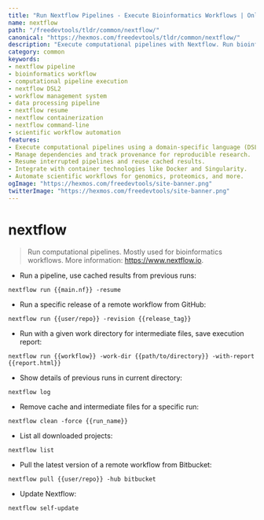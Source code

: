 ```yaml
---
title: "Run Nextflow Pipelines - Execute Bioinformatics Workflows | Online Free DevTools by Hexmos"
name: nextflow
path: "/freedevtools/tldr/common/nextflow/"
canonical: "https://hexmos.com/freedevtools/tldr/common/nextflow/"
description: "Execute computational pipelines with Nextflow. Run bioinformatics workflows, manage dependencies, and track results efficiently. Free online tool, no registration required."
category: common
keywords:
- nextflow pipeline
- bioinformatics workflow
- computational pipeline execution
- nextflow DSL2
- workflow management system
- data processing pipeline
- nextflow resume
- nextflow containerization
- nextflow command-line
- scientific workflow automation
features:
- Execute computational pipelines using a domain-specific language (DSL).
- Manage dependencies and track provenance for reproducible research.
- Resume interrupted pipelines and reuse cached results.
- Integrate with container technologies like Docker and Singularity.
- Automate scientific workflows for genomics, proteomics, and more.
ogImage: "https://hexmos.com/freedevtools/site-banner.png"
twitterImage: "https://hexmos.com/freedevtools/site-banner.png"
---
```


# nextflow

> Run computational pipelines. Mostly used for bioinformatics workflows.
> More information: <https://www.nextflow.io>.

- Run a pipeline, use cached results from previous runs:

`nextflow run {{main.nf}} -resume`

- Run a specific release of a remote workflow from GitHub:

`nextflow run {{user/repo}} -revision {{release_tag}}`

- Run with a given work directory for intermediate files, save execution report:

`nextflow run {{workflow}} -work-dir {{path/to/directory}} -with-report {{report.html}}`

- Show details of previous runs in current directory:

`nextflow log`

- Remove cache and intermediate files for a specific run:

`nextflow clean -force {{run_name}}`

- List all downloaded projects:

`nextflow list`

- Pull the latest version of a remote workflow from Bitbucket:

`nextflow pull {{user/repo}} -hub bitbucket`

- Update Nextflow:

`nextflow self-update`
